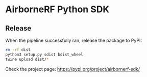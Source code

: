 # AirborneRF Python SDK

## Release

When the pipeline successfully ran, release the package to PyPI:

```bash
rm -rf dist
python3 setup.py sdist bdist_wheel
twine upload dist/*
```

Check the project page: https://pypi.org/project/airbornerf-sdk/

